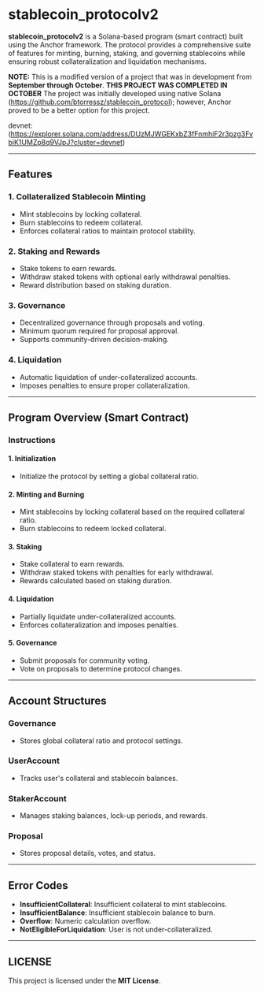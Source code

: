 # stablecoin_protocolv2

**stablecoin_protocolv2** is a Solana-based program (smart contract) built using the Anchor framework. The protocol provides a comprehensive suite of features for minting, burning, staking, and governing stablecoins while ensuring robust collateralization and liquidation mechanisms.

**NOTE:** This is a modified version of a project that was in development from **September through October**. 
**THIS PROJECT WAS COMPLETED IN OCTOBER**
The project was initially developed using native Solana (https://github.com/btorressz/stablecoin_protocol); however, Anchor proved to be a better option for this project.

devnet:(https://explorer.solana.com/address/DUzMJWGEKxbZ3fFnmhiF2r3pzg3FvbiK1UMZp8q9VJpJ?cluster=devnet)

---

## Features

### 1. Collateralized Stablecoin Minting
- Mint stablecoins by locking collateral.
- Burn stablecoins to redeem collateral.
- Enforces collateral ratios to maintain protocol stability.

### 2. Staking and Rewards
- Stake tokens to earn rewards.
- Withdraw staked tokens with optional early withdrawal penalties.
- Reward distribution based on staking duration.

### 3. Governance
- Decentralized governance through proposals and voting.
- Minimum quorum required for proposal approval.
- Supports community-driven decision-making.

### 4. Liquidation
- Automatic liquidation of under-collateralized accounts.
- Imposes penalties to ensure proper collateralization.

---

## Program Overview (Smart Contract)

### Instructions

#### 1. Initialization
- Initialize the protocol by setting a global collateral ratio.

#### 2. Minting and Burning
- Mint stablecoins by locking collateral based on the required collateral ratio.
- Burn stablecoins to redeem locked collateral.

#### 3. Staking
- Stake collateral to earn rewards.
- Withdraw staked tokens with penalties for early withdrawal.
- Rewards calculated based on staking duration.

#### 4. Liquidation
- Partially liquidate under-collateralized accounts.
- Enforces collateralization and imposes penalties.

#### 5. Governance
- Submit proposals for community voting.
- Vote on proposals to determine protocol changes.

---

## Account Structures

### Governance
- Stores global collateral ratio and protocol settings.

### UserAccount
- Tracks user's collateral and stablecoin balances.

### StakerAccount
- Manages staking balances, lock-up periods, and rewards.

### Proposal
- Stores proposal details, votes, and status.

---

## Error Codes

- **InsufficientCollateral**: Insufficient collateral to mint stablecoins.
- **InsufficientBalance**: Insufficient stablecoin balance to burn.
- **Overflow**: Numeric calculation overflow.
- **NotEligibleForLiquidation**: User is not under-collateralized.

---

## LICENSE

This project is licensed under the **MIT License**.
